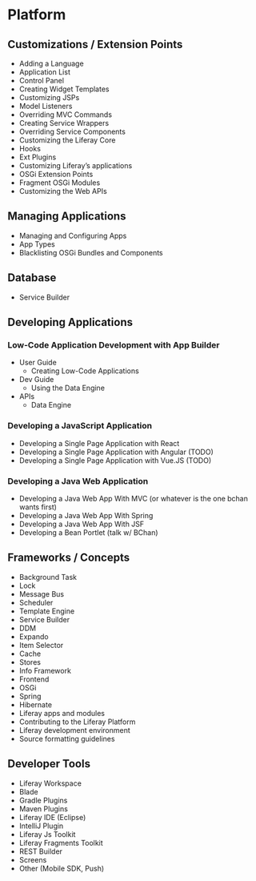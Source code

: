 # Platform

## Customizations / Extension Points

* Adding a Language
* Application List
* Control Panel
* Creating Widget Templates
* Customizing JSPs
* Model Listeners
* Overriding MVC Commands
* Creating Service Wrappers
* Overriding Service Components
* Customizing the Liferay Core
* Hooks
* Ext Plugins
* Customizing Liferay’s applications
* OSGi Extension Points
* Fragment OSGi Modules
* Customizing the Web APIs

## Managing Applications

* Managing and Configuring Apps
* App Types
* Blacklisting OSGi Bundles and Components

## Database

* Service Builder

## Developing Applications

### Low-Code Application Development with App Builder

* User Guide
  * Creating Low-Code Applications
* Dev Guide
  * Using the Data Engine
* APIs
  * Data Engine

### Developing a JavaScript Application

* Developing a Single Page Application with React
* Developing a Single Page Application with Angular (TODO)
* Developing a Single Page Application with Vue.JS (TODO)

### Developing a Java Web Application

* Developing a Java Web App With MVC (or whatever is the one bchan wants first)
* Developing a Java Web App With Spring
* Developing a Java Web App With JSF
* Developing a Bean Portlet (talk w/ BChan)

## Frameworks / Concepts

* Background Task
* Lock
* Message Bus
* Scheduler
* Template Engine
* Service Builder
* DDM
* Expando
* Item Selector
* Cache
* Stores
* Info Framework
* Frontend
* OSGi
* Spring
* Hibernate
* Liferay apps and modules
* Contributing to the Liferay Platform
* Liferay development environment
* Source formatting guidelines

## Developer Tools

* Liferay Workspace
* Blade
* Gradle Plugins
* Maven Plugins
* Liferay IDE (Eclipse)
* IntelliJ Plugin
* Liferay Js Toolkit
* Liferay Fragments Toolkit
* REST Builder
* Screens
* Other (Mobile SDK, Push)
